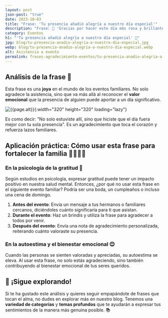 ```yaml
---
layout: post
json-post: "true"
date: 2023-10-03
title: "Frase: 'Tu presencia añadió alegría a nuestro día especial'"
description: "Frase: 🍼 'Gracias por hacer este día más rosa y brillante' Descubre por qué necesitas esta frase 🎉"
category: Eventos
h1: "'Tu presencia añadió alegría a nuestro día especial' 🌟"
jpg: blog/tu-presencia-anadio-alegria-a-nuestro-dia-especial.jpg
webp: blog/tu-presencia-anadio-alegria-a-nuestro-dia-especial.webp
alt: Asistencia a evento
permalink: frases-agradecimiento-eventos/tu-presencia-anadio-alegria-a-nuestro-dia-especial
---
```

## Análisis de la frase 🤔

Esta frase es una **joya** en el mundo de los eventos familiares. No solo agradece la asistencia, sino que va más allá al reconocer el **valor emocional** que la presencia de alguien puede aportar a un día significativo.

![{{page.alt}}]({{site.baseurl}}/img/{{page.webp}} "{{page.alt}}"){:width="320" height="320" loading="lazy"}

Es como decir: "No solo estuviste allí, sino que hiciste que el día fuera mejor con tu sola presencia". Es un agradecimiento que toca el corazón y refuerza lazos familiares.

## Aplicación práctica: Cómo usar esta frase para fortalecer la familia 👨‍👩‍👧‍👦

### En la psicología de la gratitud 🧠

Según estudios en psicología, expresar gratitud puede tener un impacto positivo en nuestra salud mental. Entonces, ¿por qué no usar esta frase en el siguiente evento familiar? Podría ser una boda, un cumpleaños o incluso una cena de domingo.

1. **Antes del evento**: Envía un mensaje a tus hermanos o familiares cercanos, diciéndoles cuánto significaría para ti que asistan.
2. **Durante el evento**: Haz un brindis y utiliza la frase para agradecer a todos por venir.
3. **Después del evento**: Envía una nota de agradecimiento personalizada, reiterando cuánto valoraste su presencia.

### En la autoestima y el bienestar emocional 😊

Cuando las personas se sienten valoradas y apreciadas, su autoestima se eleva. Al usar esta frase, no solo estás agradeciendo, sino también contribuyendo al bienestar emocional de tus seres queridos.

## 📣 ¡Sigue explorando!

Si te ha gustado este análisis y quieres seguir empapándote de frases que tocan el alma, no dudes en explorar más en nuestro blog. Tenemos una **variedad de categorías** y **temas profundos** que te ayudarán a expresar tus sentimientos de la manera más genuina posible. 📚
